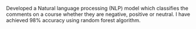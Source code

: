 Developed a Natural language processing (NLP) model which classifies the comments on a course whether they are negative, positive or neutral. I have achieved 98% accuracy using random forest algorithm.

